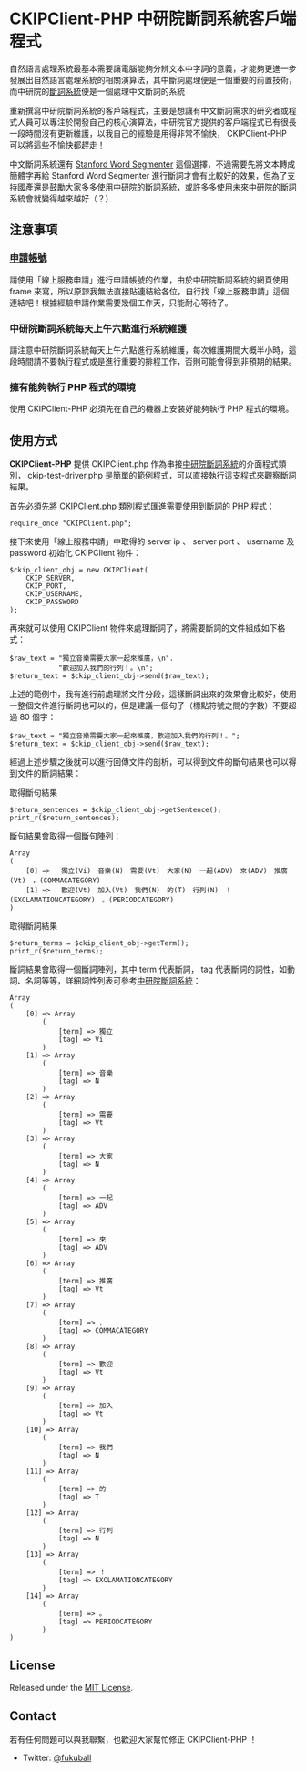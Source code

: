 # CKIPClient-PHP 中研院斷詞系統客戶端程式

自然語言處理系統最基本需要讓電腦能夠分辨文本中字詞的意義，才能夠更進一步發展出自然語言處理系統的相關演算法，其中斷詞處理便是一個重要的前置技術，而中研院的[斷詞系統](http://ckipsvr.iis.sinica.edu.tw/)便是一個處理中文斷詞的系統

重新撰寫中研院斷詞系統的客戶端程式，主要是想讓有中文斷詞需求的研究者或程式人員可以專注於開發自己的核心演算法，中研院官方提供的客戶端程式已有很長一段時間沒有更新維護，以我自己的經驗是用得非常不愉快， CKIPClient-PHP 可以將這些不愉快都趕走！

中文斷詞系統還有 [Stanford Word Segmenter](http://nlp.stanford.edu/software/segmenter.shtml) 這個選擇，不過需要先將文本轉成簡體字再給 Stanford Word Segmenter 進行斷詞才會有比較好的效果，但為了支持國產還是鼓勵大家多多使用中研院的斷詞系統，或許多多使用未來中研院的斷詞系統會就變得越來越好（？）

## 注意事項

### [申請帳號](http://ckipsvr.iis.sinica.edu.tw/)

請使用「線上服務申請」進行申請帳號的作業，由於中研院斷詞系統的網頁使用 frame 來寫，所以原諒我無法直接貼連結給各位，自行找「線上服務申請」這個連結吧！根據經驗申請作業需要幾個工作天，只能耐心等待了。

### 中研院斷詞系統每天上午六點進行系統維護

請注意中研院斷詞系統每天上午六點進行系統維護，每次維護期間大概半小時，這段時間請不要執行程式或是進行重要的排程工作，否則可能會得到非預期的結果。

### 擁有能夠執行 PHP 程式的環境

使用 CKIPClient-PHP 必須先在自己的機器上安裝好能夠執行 PHP 程式的環境。

## 使用方式

**CKIPClient-PHP** 提供 CKIPClient.php 作為串接[中研院斷詞系統](http://ckipsvr.iis.sinica.edu.tw/)的介面程式類別， ckip-test-driver.php 是簡單的範例程式，可以直接執行這支程式來觀察斷詞結果。

首先必須先將 CKIPClient.php 類別程式匯進需要使用到斷詞的 PHP 程式：

    require_once "CKIPClient.php";

接下來使用「線上服務申請」中取得的 server ip 、 server port 、 username 及 password 初始化 CKIPClient 物件：

    $ckip_client_obj = new CKIPClient(
        CKIP_SERVER,
        CKIP_PORT,
        CKIP_USERNAME,
        CKIP_PASSWORD
    );

再來就可以使用 CKIPClient 物件來處理斷詞了，將需要斷詞的文件組成如下格式：

    $raw_text = "獨立音樂需要大家一起來推廣，\n".
                "歡迎加入我們的行列！。\n";
    $return_text = $ckip_client_obj->send($raw_text);

上述的範例中，我有進行前處理將文件分段，這樣斷詞出來的效果會比較好，使用一整個文件進行斷詞也可以的，但是建議一個句子（標點符號之間的字數）不要超過 80 個字：

    $raw_text = "獨立音樂需要大家一起來推廣，歡迎加入我們的行列！。";
    $return_text = $ckip_client_obj->send($raw_text);

經過上述步驟之後就可以進行回傳文件的剖析，可以得到文件的斷句結果也可以得到文件的斷詞結果：

取得斷句結果

    $return_sentences = $ckip_client_obj->getSentence();
    print_r($return_sentences);

斷句結果會取得一個斷句陣列：

    Array
    (
        [0] => 　獨立(Vi)　音樂(N)　需要(Vt)　大家(N)　一起(ADV)　來(ADV)　推廣(Vt)　，(COMMACATEGORY)
        [1] => 　歡迎(Vt)　加入(Vt)　我們(N)　的(T)　行列(N)　！(EXCLAMATIONCATEGORY)　。(PERIODCATEGORY)
    )

取得斷詞結果

    $return_terms = $ckip_client_obj->getTerm();
    print_r($return_terms);

斷詞結果會取得一個斷詞陣列，其中 term 代表斷詞， tag 代表斷詞的詞性，如動詞、名詞等等，詳細詞性列表可參考[中研院斷詞系統](http://ckipsvr.iis.sinica.edu.tw/)：

    Array
    (
        [0] => Array
            (
                [term] => 獨立
                [tag] => Vi
            )
        [1] => Array
            (
                [term] => 音樂
                [tag] => N
            )
        [2] => Array
            (
                [term] => 需要
                [tag] => Vt
            )
        [3] => Array
            (
                [term] => 大家
                [tag] => N
            )
        [4] => Array
            (
                [term] => 一起
                [tag] => ADV
            )
        [5] => Array
            (
                [term] => 來
                [tag] => ADV
            )
        [6] => Array
            (
                [term] => 推廣
                [tag] => Vt
            )
        [7] => Array
            (
                [term] => ，
                [tag] => COMMACATEGORY
            )
        [8] => Array
            (
                [term] => 歡迎
                [tag] => Vt
            )
        [9] => Array
            (
                [term] => 加入
                [tag] => Vt
            )
        [10] => Array
            (
                [term] => 我們
                [tag] => N
            )
        [11] => Array
            (
                [term] => 的
                [tag] => T
            )
        [12] => Array
            (
                [term] => 行列
                [tag] => N
            )
        [13] => Array
            (
                [term] => ！
                [tag] => EXCLAMATIONCATEGORY
            )
        [14] => Array
            (
                [term] => 。
                [tag] => PERIODCATEGORY
            )
    )

## License

Released under the [MIT License](http://opensource.org/licenses/MIT).


## Contact

若有任何問題可以與我聯繫，也歡迎大家幫忙修正 CKIPClient-PHP ！

* Twitter: [@fukuball](https://twitter.com/fukuball)